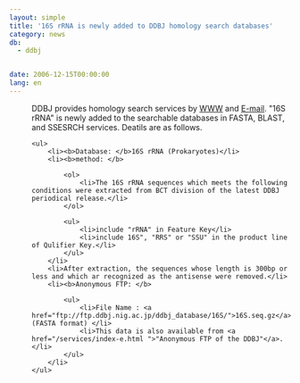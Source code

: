 ```yaml
---
layout: simple
title: '16S rRNA is newly added to DDBJ homology search databases'
category: news
db:
  - ddbj


date: 2006-12-15T00:00:00
lang: en
---
```


<html>
<dd>DDBJ provides homology search services by <a href="/services-e.html">WWW</a> and <a href="othernet-e.html">E-mail</a>. "16S rRNA" is newly added to the searchable databases in FASTA, BLAST, and SSESRCH services. Deatils are as follows.

    <ul>
        <li><b>Database: </b>16S rRNA (Prokaryotes)</li>
        <li><b>method: </b>

            <ol>
                <li>The 16S rRNA sequences which meets the following conditions were extracted from BCT division of the latest DDBJ periodical release.</li>
            </ol>

            <ul>
                <li>include "rRNA" in Feature Key</li>
                <li>include 16S", "RRS" or "SSU" in the product line of Qulifier Key.</li>
            </ul>
        </li>
        <li>After extraction, the sequences whose length is 300bp or less and which ar recognized as the antisense were removed.</li>
        <li><b>Anonymous FTP: </b>

            <ul>
                <li>File Name : <a href="ftp://ftp.ddbj.nig.ac.jp/ddbj_database/16S/">16S.seq.gz</a> (FASTA format) </li>
                <li>This data is also available from <a href="/services/index-e.html ">"Anonymous FTP of the DDBJ"</a>.</li>
            </ul>
        </li>
    </ul>
</dd>
</html>

